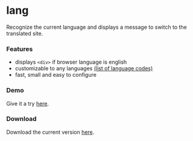 # lang
Recognize the current language and displays a message to switch to the translated site.

### Features

- displays `<div>` if browser language is english
- customizable to any languages [(list of language codes)](https://www.metamodpro.com/browser-language-codes)
- fast, small and easy to configure

### Demo

Give it a try [here](https://kaibrune.github.io/lang/).


### Download

Download the current version [here](https://github.com/kaibrune/lang/releases/tag/v1.0). 
